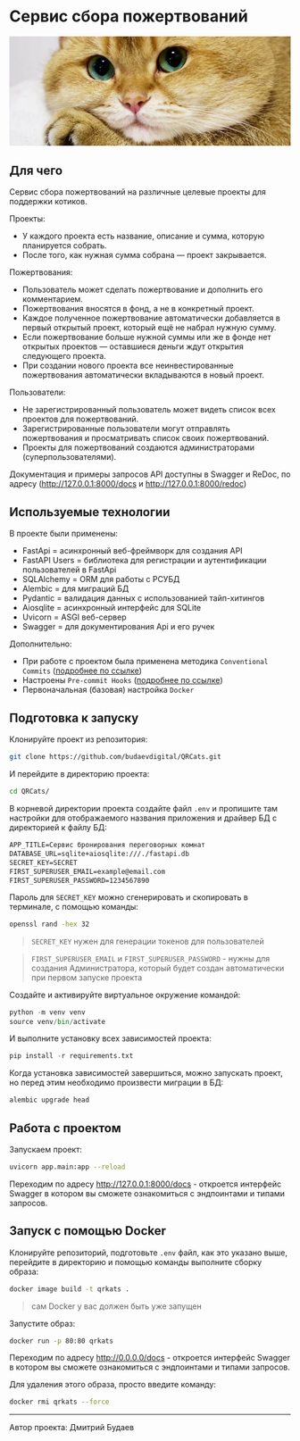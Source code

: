 # Сервис сбора пожертвований

![Cats](_assets/main.png)

## Для чего

Сервис сбора пожертвований на различные целевые проекты для поддержки котиков.

Проекты:

- У каждого проекта есть название, описание и сумма, которую планируется собрать.
- После того, как нужная сумма собрана — проект закрывается.

Пожертвования:

- Пользователь может сделать пожертвование и дополнить его комментарием.
- Пожертвования вносятся в фонд, а не в конкретный проект.
- Каждое полученное пожертвование автоматически добавляется в первый открытый проект, который ещё не набрал нужную сумму.
- Если пожертвование больше нужной суммы или же в фонде нет открытых проектов — оставшиеся деньги ждут открытия следующего проекта.
- При создании нового проекта все неинвестированные пожертвования автоматически вкладываются в новый проект.

Пользователи:

- Не зарегистрированный пользователь может видеть список всех проектов для пожертвований.
- Зарегистрированные пользователи могут отправлять пожертвования и просматривать список своих пожертвований.
- Проекты для пожертвований создаются администраторами (суперпользователями).

Документация и примеры запросов API доступны в Swagger и ReDoc, по адресу (http://127.0.0.1:8000/docs и http://127.0.0.1:8000/redoc)

## Используемые технологии

В проекте были применены:

- FastApi = асинхронный веб-фреймворк для создания API
- FastAPI Users = библиотека для регистрации и аутентификации пользователей в FastApi
- SQLAlchemy = ORM для работы с РСУБД
- Alembic = для миграций БД
- Pydantic = валидация данных с использованией тайп-хитингов
- Aiosqlite = асинхронный интерфейс для SQLite
- Uvicorn = ASGI веб-сервер
- Swagger = для документирования Api и его ручек

Дополнительно:

- При работе с проектом была применена методика `Conventional Commits` ([подробнее по ссылке](https://www.conventionalcommits.org/en/v1.0.0/))
- Настроены `Pre-commit Hooks` ([подробнее по ссылке](https://pre-commit.com/))
- Первоначальная (базовая) настройка `Docker`

## Подготовка к запуску

Клонируйте проект из репозитория:

```bash
git clone https://github.com/budaevdigital/QRCats.git
```

И перейдите в директорию проекта:

```bash
cd QRCats/
```

В корневой директории проекта создайте файл `.env` и пропишите там настройки для отображаемого названия приложения и драйвер БД с директорией к файлу БД:

```text
APP_TITLE=Сервис бронирования переговорных комнат
DATABASE_URL=sqlite+aiosqlite:///./fastapi.db
SECRET_KEY=SECRET
FIRST_SUPERUSER_EMAIL=example@email.com
FIRST_SUPERUSER_PASSWORD=1234567890
```

Пароль для `SECRET_KEY` можно сгенерировать и скопировать в терминале, с помощью команды:

```bash
openssl rand -hex 32
```

> `SECRET_KEY` нужен для генерации токенов для пользователей

> `FIRST_SUPERUSER_EMAIL` и `FIRST_SUPERUSER_PASSWORD` - нужны для создания Администратора, который будет создан автоматически при первом запуске проекта

Создайте и активируйте виртуальное окружение командой:

```python
python -m venv venv
source venv/bin/activate
```

И выполните установку всех зависимостей проекта:

```python
pip install -r requirements.txt
```

Когда установка зависимостей завершиться, можно запускать проект, но перед этим необходимо произвести миграции в БД:

```bash
alembic upgrade head
```

## Работа с проектом

Запускаем проект:

```bash
uvicorn app.main:app --reload
```

Переходим по адресу http://127.0.0.1:8000/docs - откроется интерфейс Swagger в котором вы сможете ознакомиться с эндпоинтами и типами запросов.

## Запуск с помощью Docker

Клонируйте репозиторий, подготовьте `.env` файл, как это указано выше, перейдите в директорию и помощью команды выполните сборку образа:

```bash
docker image build -t qrkats .
```

> сам Docker у вас должен быть уже запущен

Запустите образ:

```bash
docker run -p 80:80 qrkats
```

Переходим по адресу http://0.0.0.0/docs - откроется интерфейс Swagger в котором вы сможете ознакомиться с эндпоинтами и типами запросов.

Для удаления этого образа, просто введите команду:

```bash
docker rmi qrkats --force
```

---

Автор проекта: Дмитрий Будаев
